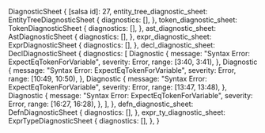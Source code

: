 DiagnosticSheet {
    [salsa id]: 27,
    entity_tree_diagnostic_sheet: EntityTreeDiagnosticSheet {
        diagnostics: [],
    },
    token_diagnostic_sheet: TokenDiagnosticSheet {
        diagnostics: [],
    },
    ast_diagnostic_sheet: AstDiagnosticSheet {
        diagnostics: [],
    },
    expr_diagnostic_sheet: ExprDiagnosticSheet {
        diagnostics: [],
    },
    decl_diagnostic_sheet: DeclDiagnosticSheet {
        diagnostics: [
            Diagnostic {
                message: "Syntax Error: ExpectEqTokenForVariable",
                severity: Error,
                range: [3:40, 3:41),
            },
            Diagnostic {
                message: "Syntax Error: ExpectEqTokenForVariable",
                severity: Error,
                range: [10:49, 10:50),
            },
            Diagnostic {
                message: "Syntax Error: ExpectEqTokenForVariable",
                severity: Error,
                range: [13:47, 13:48),
            },
            Diagnostic {
                message: "Syntax Error: ExpectEqTokenForVariable",
                severity: Error,
                range: [16:27, 16:28),
            },
        ],
    },
    defn_diagnostic_sheet: DefnDiagnosticSheet {
        diagnostics: [],
    },
    expr_ty_diagnostic_sheet: ExprTypeDiagnosticSheet {
        diagnostics: [],
    },
}